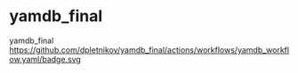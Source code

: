 # yamdb_final
yamdb_final
https://github.com/dpletnikov/yamdb_final/actions/workflows/yamdb_workflow.yaml/badge.svg